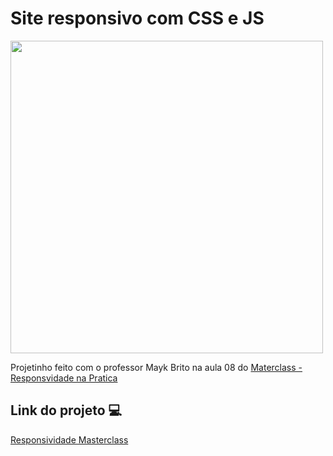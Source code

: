 <h1>Site responsivo com CSS e JS</h1>

<img height="500px" src="https://user-images.githubusercontent.com/98670029/177557451-88af83bc-4b9b-4ae5-8a80-9bbe8d5ba9e3.png"></img>

<p>Projetinho feito com o professor Mayk Brito na aula 08 do <a href="https://www.youtube.com/watch?v=H91DhKPjhPk&t=1321s">Materclass - Responsvidade na Pratica</a></p>

<h2>Link do projeto  💻</h2>

<a href="https://erickbarauna.github.io/responsividade-masterclass/">Responsividade Masterclass</a>
